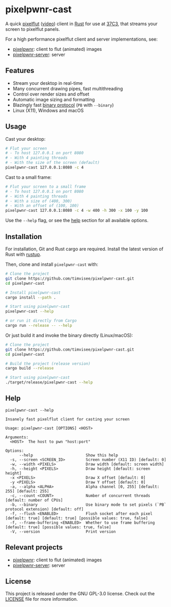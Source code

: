 # pixelpwnr-cast

A quick [pixelflut][pixelflut] ([video][pixelflut-video]) client in
[Rust][rust] for use at [37C3][37C3], that streams your screen to pixelflut panels.

For a high performance pixelflut client and server implementations, see:
- [pixelpwnr][pixelpwnr]: client to flut (animated) images
- [pixelpwnr-server][pixelpwnr-server]: server

## Features

* Stream your desktop in real-time
* Many concurrent drawing pipes, fast multithreading
* Control over render sizes and offset
* Automatic image sizing and formatting
* Blazingly fast [binary protocol](https://github.com/timvisee/pixelpwnr-server#the-binary-px-command) (`PB` with `--binary`)
* Linux (X11), Windows and macOS

## Usage

Cast your desktop:
```bash
# Flut your screen
# - To host 127.0.0.1 on port 8080
# - With 4 painting threads
# - With the size of the screen (default)
pixelpwnr-cast 127.0.0.1:8080 -c 4
```

Cast to a small frame:
```bash
# Flut your screen to a small frame
# - To host 127.0.0.1 on port 8080
# - With 4 painting threads
# - With a size of (400, 300)
# - With an offset of (100, 100)
pixelpwnr-cast 127.0.0.1:8080 -c 4 -w 400 -h 300 -x 100 -y 100
```

Use the `--help` flag, or see the [help](#help) section for all available
options.

## Installation

For installation, Git and Rust cargo are required.
Install the latest version of Rust with [rustup][rustup].

Then, clone and install `pixelpwnr-cast` with:

```bash
# Clone the project
git clone https://github.com/timvisee/pixelpwnr-cast.git
cd pixelpwnr-cast

# Install pixelpwnr-cast
cargo install --path .

# Start using pixelpwnr-cast
pixelpwnr-cast --help

# or run it directly from Cargo
cargo run --release -- --help
```

Or just build it and invoke the binary directly (Linux/macOS):

```bash
# Clone the project
git clone https://github.com/timvisee/pixelpwnr-cast.git
cd pixelpwnr-cast

# Build the project (release version)
cargo build --release

# Start using pixelpwnr-cast
./target/release/pixelpwnr-cast --help
```

## Help

```text
pixelpwnr-cast --help

Insanely fast pixelflut client for casting your screen

Usage: pixelpwnr-cast [OPTIONS] <HOST>

Arguments:
  <HOST>  The host to pwn "host:port"

Options:
      --help                       Show this help
  -s, --screen <SCREEN_ID>         Screen number (X11 ID) [default: 0]
  -w, --width <PIXELS>             Draw width [default: screen width]
  -h, --height <PIXELS>            Draw height [default: screen height]
  -x <PIXELS>                      Draw X offset [default: 0]
  -y <PIXELS>                      Draw Y offset [default: 0]
  -a, --alpha <ALPHA>              Alpha channel [0, 255] [default: 255] [default: 255]
  -c, --count <COUNT>              Number of concurrent threads [default: number of CPUs]
  -b, --binary                     Use binary mode to set pixels (`PB` protocol extension) [default: off]
  -f, --flush <ENABLED>            Flush socket after each pixel [default: true] [default: true] [possible values: true, false]
  -f, --frame-buffering <ENABLED>  Whether to use frame buffering [default: true] [possible values: true, false]
  -V, --version                    Print version
```

## Relevant projects

- [pixelpwnr][pixelpwnr]: client to flut (animated) images
- [pixelpwnr-server][pixelpwnr-server]: server

## License

This project is released under the GNU GPL-3.0 license.
Check out the [LICENSE](LICENSE) file for more information.


[37C3]: https://events.ccc.de/congress/2023/infos/startpage.html
[pixelflut]: https://cccgoe.de/wiki/Pixelflut
[pixelflut-video]: https://vimeo.com/92827556/
[pixelpwnr]: https://github.com/timvisee/pixelpwnr
[pixelpwnr-server]: https://github.com/timvisee/pixelpwnr-server
[rust]: https://www.rust-lang.org/
[rustup]: https://rustup.rs/
